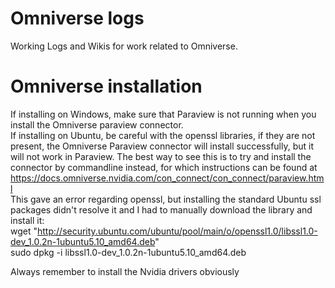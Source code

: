 # Omniverse logs
Working Logs and Wikis for work related to Omniverse.

# Omniverse installation
If installing on Windows, make sure that Paraview is not running when you install the Omniverse paraview connector.<br/>
If installing on Ubuntu, be careful with the openssl libraries, if they are not present, the Omniverse Paraview connector will install successfully, but it will not work in Paraview. The best way to see this is to try and install the connector by commandline instead, for which instructions can be found at https://docs.omniverse.nvidia.com/con_connect/con_connect/paraview.html <br/>
This gave an error regarding openssl, but installing the standard Ubuntu ssl packages didn't resolve it and I had to manually download the library and install it: <br/>
wget "http://security.ubuntu.com/ubuntu/pool/main/o/openssl1.0/libssl1.0-dev_1.0.2n-1ubuntu5.10_amd64.deb" <br/>
sudo dpkg -i libssl1.0-dev_1.0.2n-1ubuntu5.10_amd64.deb <br/>

Always remember to install the Nvidia drivers obviously


